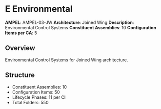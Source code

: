 # E Environmental

**AMPEL**: AMPEL-03-JW
**Architecture**: Joined Wing
**Description**: Environmental Control Systems
**Constituent Assemblies**: 10
**Configuration Items per CA**: 5

## Overview
Environmental Control Systems for Joined Wing architecture.

## Structure
- Constituent Assemblies: 10
- Configuration Items: 50
- Lifecycle Phases: 11 per CI
- Total Folders: 550
